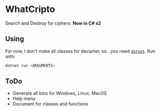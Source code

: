 # WhatCripto

Search and Destroy for ciphers. **Now in C# s2**

## Using

For now, I don't make all classes for decipher, so...you need
[`dotnet`](https://www.microsoft.com/net/learn/get-started-with-dotnet-tutorial). Run with:

```bash
dotnet run <ARGUMENTS>
```

## ToDo

- Generate all bins for Windows, Linux, MacOS
- Help menu
- Document for classes and functions
